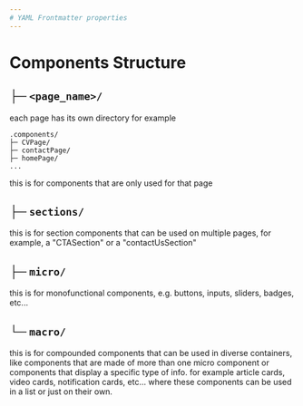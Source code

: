 ```yaml
---
# YAML Frontmatter properties
---
```


# Components Structure

## ├─ `<page_name>/`

each page has its own directory for example

```
.components/
├─ CVPage/
├─ contactPage/
├─ homePage/
...
```

this is for components that are only used for that page

## ├─ `sections/`

this is for section components that can be used on multiple pages, for example, a "CTASection" or a "contactUsSection"

## ├─ `micro/`

this is for monofunctional components, e.g. buttons, inputs, sliders, badges, etc...

## └─ `macro/`

this is for compounded components that can be used in diverse containers, like components that are made of more than one micro component or components that display a specific type of info. for example article cards, video cards, notification cards, etc... where these components can be used in a list or just on their own.
